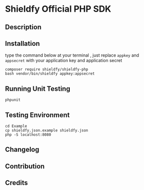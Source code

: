 # Shieldfy Official PHP SDK

## Description

## Installation

type the command below at your terminal , just replace `appkey` and `appsecret` with your application key and application secret


```
composer require shieldfy/shieldfy-php
bash vendor/bin/shieldfy appkey:appsecret
```

## Running Unit Testing

`phpunit`



## Testing Environment

```
cd Example
cp shieldfy.json.example shieldfy.json
php -S localhost:8080
```

## Changelog


## Contribution


## Credits
